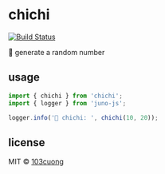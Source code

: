 # chichi

[![Build Status](https://travis-ci.com/103cuong/chichi.svg?branch=master)](https://travis-ci.com/103cuong/chichi)

🍼 generate a random number

## usage

```ts
import { chichi } from 'chichi';
import { logger } from 'juno-js';

logger.info('🍼 chichi: ', chichi(10, 20));
```

## license

MIT © [103cuong](https://github.com/103cuong)
